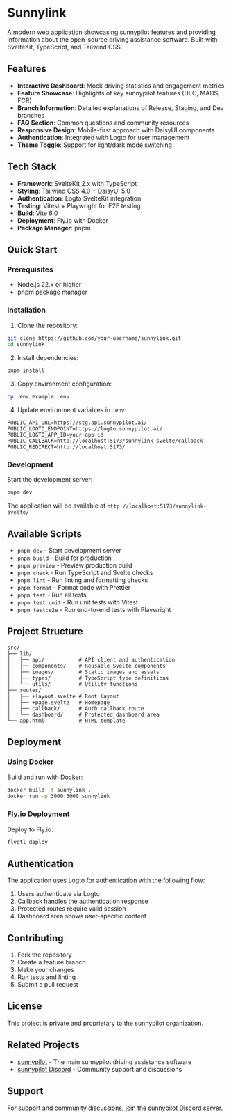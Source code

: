 # Sunnylink

A modern web application showcasing sunnypilot features and providing
information about the open-source driving assistance software. Built with
SvelteKit, TypeScript, and Tailwind CSS.

## Features

- **Interactive Dashboard**: Mock driving statistics and engagement metrics
- **Feature Showcase**: Highlights of key sunnypilot features (DEC, MADS, FCR)
- **Branch Information**: Detailed explanations of Release, Staging, and Dev
  branches
- **FAQ Section**: Common questions and community resources
- **Responsive Design**: Mobile-first approach with DaisyUI components
- **Authentication**: Integrated with Logto for user management
- **Theme Toggle**: Support for light/dark mode switching

## Tech Stack

- **Framework**: SvelteKit 2.x with TypeScript
- **Styling**: Tailwind CSS 4.0 + DaisyUI 5.0
- **Authentication**: Logto SvelteKit integration
- **Testing**: Vitest + Playwright for E2E testing
- **Build**: Vite 6.0
- **Deployment**: Fly.io with Docker
- **Package Manager**: pnpm

## Quick Start

### Prerequisites

- Node.js 22.x or higher
- pnpm package manager

### Installation

1. Clone the repository:

```bash
git clone https://github.com/your-username/sunnylink.git
cd sunnylink
```

2. Install dependencies:

```bash
pnpm install
```

3. Copy environment configuration:

```bash
cp .env.example .env
```

4. Update environment variables in `.env`:

```env
PUBLIC_API_URL=https://stg.api.sunnypilot.ai/
PUBLIC_LOGTO_ENDPOINT=https://logto.sunnypilot.ai/
PUBLIC_LOGTO_APP_ID=your-app-id
PUBLIC_CALLBACK=http://localhost:5173/sunnylink-svelte/callback
PUBLIC_REDIRECT=http://localhost:5173/
```

### Development

Start the development server:

```bash
pnpm dev
```

The application will be available at `http://localhost:5173/sunnylink-svelte/`

## Available Scripts

- `pnpm dev` - Start development server
- `pnpm build` - Build for production
- `pnpm preview` - Preview production build
- `pnpm check` - Run TypeScript and Svelte checks
- `pnpm lint` - Run linting and formatting checks
- `pnpm format` - Format code with Prettier
- `pnpm test` - Run all tests
- `pnpm test:unit` - Run unit tests with Vitest
- `pnpm test:e2e` - Run end-to-end tests with Playwright

## Project Structure

```
src/
├── lib/
│   ├── api/           # API client and authentication
│   ├── components/    # Reusable Svelte components
│   ├── images/        # Static images and assets
│   ├── types/         # TypeScript type definitions
│   └── utils/         # Utility functions
├── routes/
│   ├── +layout.svelte # Root layout
│   ├── +page.svelte   # Homepage
│   ├── callback/      # Auth callback route
│   └── dashboard/     # Protected dashboard area
└── app.html           # HTML template
```

## Deployment

### Using Docker

Build and run with Docker:

```bash
docker build -t sunnylink .
docker run -p 3000:3000 sunnylink
```

### Fly.io Deployment

Deploy to Fly.io:

```bash
flyctl deploy
```

## Authentication

The application uses Logto for authentication with the following flow:

1. Users authenticate via Logto
2. Callback handles the authentication response
3. Protected routes require valid session
4. Dashboard area shows user-specific content

## Contributing

1. Fork the repository
2. Create a feature branch
3. Make your changes
4. Run tests and linting
5. Submit a pull request

## License

This project is private and proprietary to the sunnypilot organization.

## Related Projects

- [sunnypilot](https://github.com/sunnypilot/sunnypilot) - The main sunnypilot
  driving assistance software
- [sunnypilot Discord](https://discord.gg/7wq8zuxB) - Community support and
  discussions

## Support

For support and community discussions, join the
[sunnypilot Discord server](https://discord.gg/7wq8zuxB).
